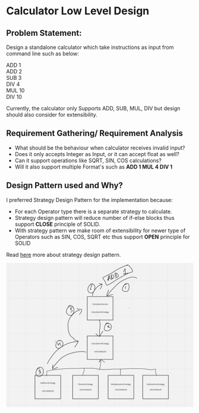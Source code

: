 # Calculator Low Level Design

## Problem Statement:

Design a standalone calculator which take instructions as input from command line such as below:

ADD 1</br> ADD 2 </br> SUB 3 </br> DIV 4 </br> MUL 10 </br> DIV 10

Currently, the calculator only Supports ADD, SUB, MUL, DIV but design should also consider for extensibility.


## Requirement Gathering/ Requirement Analysis

- What should be the behaviour when calculator receives invalid input?
- Does it only accepts Integer as Input, or it can accept float as well?
- Can it support operations like SQRT, SIN, COS calculations?
- Will it also support multiple Format's such as **ADD 1  MUL 4 DIV 1**

## Design Pattern used and Why?

I preferred Strategy Design Pattern for the implementation because:

- For each Operator type there is a separate strategy to calculate.
- Strategy design pattern will reduce number of if-else blocks thus support **CLOSE** principle of SOLID.
- With strategy pattern we make room of extensibility for newer type of Operators such as SIN, COS, SQRT etc thus support **OPEN** principle for SOLID

Read [here](https://en.wikipedia.org/wiki/Strategy_pattern) more about strategy design pattern.

![img.png](img.png)